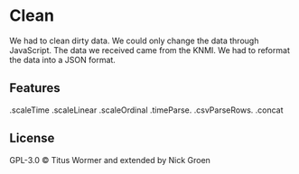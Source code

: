 # Clean

We had to clean dirty data. We could only change the data through JavaScript. The data we received came from the KNMI. We had to reformat the data into a JSON format. 

## Features

.scaleTime
.scaleLinear
.scaleOrdinal
.timeParse.
.csvParseRows.
.concat

## License

GPL-3.0 © Titus Wormer and extended by Nick Groen
